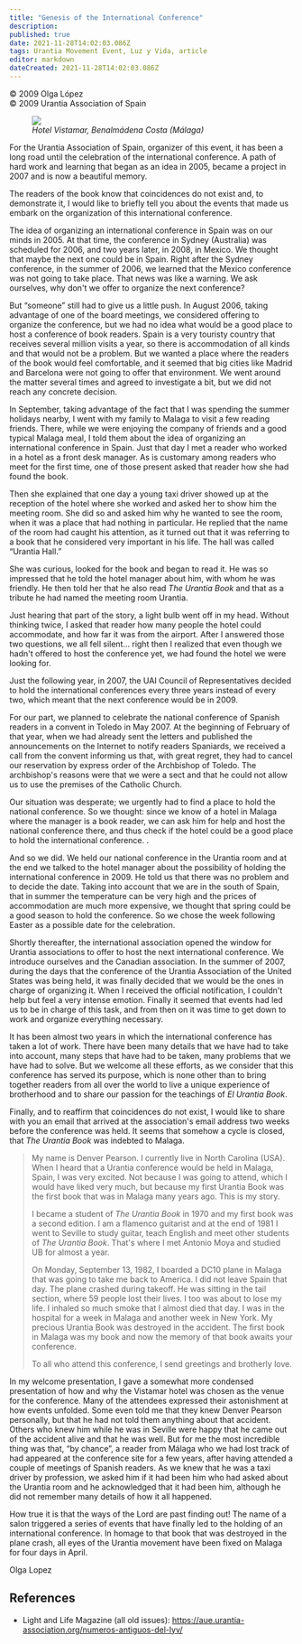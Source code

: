 ```yaml
---
title: "Genesis of the International Conference"
description: 
published: true
date: 2021-11-28T14:02:03.086Z
tags: Urantia Movement Event, Luz y Vida, article
editor: markdown
dateCreated: 2021-11-28T14:02:03.086Z
---
```


<p class="v-card v-sheet theme--light gray lighten-3 px-2">© 2009 Olga López<br>© 2009 Urantia Association of Spain</p>


<figure id="Figure_1" class="image urantiapedia">
<img src="/image/article/Luz_y_Vida/LyV17/01.jpg">
<figcaption><em>Hotel Vistamar, Benalmádena Costa (Málaga)</em></figcaption>
</figure>

For the Urantia Association of Spain, organizer of this event, it has been a long road until the celebration of the international conference. A path of hard work and learning that began as an idea in 2005, became a project in 2007 and is now a beautiful memory.

The readers of the book know that coincidences do not exist and, to demonstrate it, I would like to briefly tell you about the events that made us embark on the organization of this international conference.

The idea of organizing an international conference in Spain was on our minds in 2005. At that time, the conference in Sydney (Australia) was scheduled for 2006, and two years later, in 2008, in Mexico. We thought that maybe the next one could be in Spain. Right after the Sydney conference, in the summer of 2006, we learned that the Mexico conference was not going to take place. That news was like a warning. We ask ourselves, why don't we offer to organize the next conference?

But “someone” still had to give us a little push. In August 2006, taking advantage of one of the board meetings, we considered offering to organize the conference, but we had no idea what would be a good place to host a conference of book readers. Spain is a very touristy country that receives several million visits a year, so there is accommodation of all kinds and that would not be a problem. But we wanted a place where the readers of the book would feel comfortable, and it seemed that big cities like Madrid and Barcelona were not going to offer that environment. We went around the matter several times and agreed to investigate a bit, but we did not reach any concrete decision.

In September, taking advantage of the fact that I was spending the summer holidays nearby, I went with my family to Malaga to visit a few reading friends. There, while we were enjoying the company of friends and a good typical Malaga meal, I told them about the idea of organizing an international conference in Spain. Just that day I met a reader who worked in a hotel as a front desk manager. As is customary among readers who meet for the first time, one of those present asked that reader how she had found the book.

Then she explained that one day a young taxi driver showed up at the reception of the hotel where she worked and asked her to show him the meeting room. She did so and asked him why he wanted to see the room, when it was a place that had nothing in particular. He replied that the name of the room had caught his attention, as it turned out that it was referring to a book that he considered very important in his life. The hall was called “Urantia Hall.”

She was curious, looked for the book and began to read it. He was so impressed that he told the hotel manager about him, with whom he was friendly. He then told her that he also read _The Urantia Book_ and that as a tribute he had named the meeting room Urantia.

Just hearing that part of the story, a light bulb went off in my head. Without thinking twice, I asked that reader how many people the hotel could accommodate, and how far it was from the airport. After I answered those two questions, we all fell silent… right then I realized that even though we hadn't offered to host the conference yet, we had found the hotel we were looking for.

Just the following year, in 2007, the UAI Council of Representatives decided to hold the international conferences every three years instead of every two, which meant that the next conference would be in 2009.

For our part, we planned to celebrate the national conference of Spanish readers in a convent in Toledo in May 2007. At the beginning of February of that year, when we had already sent the letters and published the announcements on the Internet to notify readers Spaniards, we received a call from the convent informing us that, with great regret, they had to cancel our reservation by express order of the Archbishop of Toledo. The archbishop's reasons were that we were a sect and that he could not allow us to use the premises of the Catholic Church.

Our situation was desperate; we urgently had to find a place to hold the national conference. So we thought: since we know of a hotel in Malaga where the manager is a book reader, we can ask him for help and host the national conference there, and thus check if the hotel could be a good place to hold the international conference. .

And so we did. We held our national conference in the Urantia room and at the end we talked to the hotel manager about the possibility of holding the international conference in 2009. He told us that there was no problem and to decide the date. Taking into account that we are in the south of Spain, that in summer the temperature can be very high and the prices of accommodation are much more expensive, we thought that spring could be a good season to hold the conference. So we chose the week following Easter as a possible date for the celebration.

Shortly thereafter, the international association opened the window for Urantia associations to offer to host the next international conference. We introduce ourselves and the Canadian association. In the summer of 2007, during the days that the conference of the Urantia Association of the United States was being held, it was finally decided that we would be the ones in charge of organizing it. When I received the official notification, I couldn't help but feel a very intense emotion. Finally it seemed that events had led us to be in charge of this task, and from then on it was time to get down to work and organize everything necessary.

It has been almost two years in which the international conference has taken a lot of work. There have been many details that we have had to take into account, many steps that have had to be taken, many problems that we have had to solve. But we welcome all these efforts, as we consider that this conference has served its purpose, which is none other than to bring together readers from all over the world to live a unique experience of brotherhood and to share our passion for the teachings of _El Urantia Book_.

Finally, and to reaffirm that coincidences do not exist, I would like to share with you an email that arrived at the association's email address two weeks before the conference was held. It seems that somehow a cycle is closed, that _The Urantia Book_ was indebted to Malaga.

> My name is Denver Pearson. I currently live in North Carolina (USA). When I heard that a Urantia conference would be held in Malaga, Spain, I was very excited. Not because I was going to attend, which I would have liked very much, but because my first Urantia Book was the first book that was in Malaga many years ago. This is my story.
> 
> I became a student of _The Urantia Book_ in 1970 and my first book was a second edition. I am a flamenco guitarist and at the end of 1981 I went to Seville to study guitar, teach English and meet other students of _The Urantia Book_. That's where I met Antonio Moya and studied UB for almost a year.
> 
> On Monday, September 13, 1982, I boarded a DC10 plane in Malaga that was going to take me back to America. I did not leave Spain that day. The plane crashed during takeoff. He was sitting in the tail section, where 59 people lost their lives. I too was about to lose my life. I inhaled so much smoke that I almost died that day. I was in the hospital for a week in Malaga and another week in New York. My precious Urantia Book was destroyed in the accident. The first book in Malaga was my book and now the memory of that book awaits your conference.
> 
> To all who attend this conference, I send greetings and brotherly love.

In my welcome presentation, I gave a somewhat more condensed presentation of how and why the Vistamar hotel was chosen as the venue for the conference. Many of the attendees expressed their astonishment at how events unfolded. Some even told me that they knew Denver Pearson personally, but that he had not told them anything about that accident. Others who knew him while he was in Seville were happy that he came out of the accident alive and that he was well. But for me the most incredible thing was that, “by chance”, a reader from Málaga who we had lost track of had appeared at the conference site for a few years, after having attended a couple of meetings of Spanish readers. As we knew that he was a taxi driver by profession, we asked him if it had been him who had asked about the Urantia room and he acknowledged that it had been him, although he did not remember many details of how it all happened.

How true it is that the ways of the Lord are past finding out! The name of a salon triggered a series of events that have finally led to the holding of an international conference. In homage to that book that was destroyed in the plane crash, all eyes of the Urantia movement have been fixed on Malaga for four days in April.

Olga Lopez

## References

- Light and Life Magazine (all old issues): https://aue.urantia-association.org/numeros-antiguos-del-lyv/

